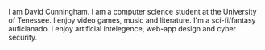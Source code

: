 I am David Cunningham. I am a computer science student at the University of Tenessee. I enjoy video games, music and literature.
I'm a sci-fi/fantasy auficianado. I enjoy artificial intelegence, web-app design and cyber security.
